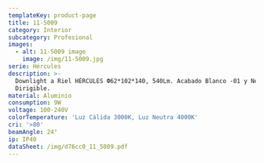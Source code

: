 ```yaml
---
templateKey: product-page
title: 11-5009
category: Interior
subcategory: Profesional
images:
  - alt: 11-5009 image
    image: /img/11-5009.jpg
serie: Hércules
description: >-
  Downlight a Riel HÉRCULES Ф62*102*140, 540Lm. Acabado Blanco -01 y Negro -07.
  Dirigible.
material: Aluminio
consumption: 9W
voltage: 100-240V
colorTemperature: 'Luz Cálida 3000K, Luz Neutra 4000K'
cri: '>80'
beamAngle: 24°
ip: IP40
dataSheet: /img/d76cc0_11_5009.pdf
---
```


